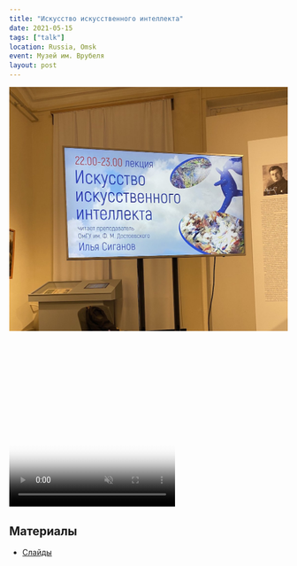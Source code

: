 ```yaml
---
title: "Искусство искусственного интеллекта"
date: 2021-05-15
tags: ["talk"]
location: Russia, Omsk
event: Музей им. Врубеля
layout: post
---
```


![](/assets/2021-05-15-ai-art/image.jpg)

<video poster='/assets/2021-05-15-ai-art/thumbnail.jpg' preload='auto' autoplay='autoplay' muted='muted' loop='loop' webkit-playsinline='' style='width: 300px; height: 300px;'>
      <source src='/assets/2021-05-15-ai-art/video.mp4' type='video/mp4'>
</video>

## Материалы

- [Слайды](https://docs.google.com/presentation/d/e/2PACX-1vQqSjSRiCeUT7lVf2TK4Juksbmy02Kv09O8oOFwu4EW7mAunw4GO8LtGeDl1HCVeiHX_lyKP9XAtW3r/pub)
